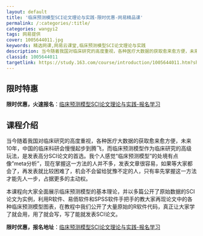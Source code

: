 ```yaml
---
layout: default
title: '临床预测模型SCI论文理论与实践-限时优惠-网易精品课'
permalink: /:categories/:title/
categories: wangyi2
tags: 网易提供
cover: 1005644011.jpg
keywords: 精选网课,网易云课堂,临床预测模型SCI论文理论与实践
description: 当今随着我国对临床研究的高度重视，各种医疗大数据的获取愈来愈方便，未来10年，中国的临床科研会慢慢起步到腾飞，而临床预测
classid: 1005644011
targetlink: https://study.163.com/course/introduction/1005644011.htm?share=1&shareId=1025206652&utm_campaign=share&utm_medium=iphoneShare&utm_source=&utm_u=1025206652
---
```


## 限时特惠

**限时优惠，火速报名**：[临床预测模型SCI论文理论与实践-报名学习](https://study.163.com/course/introduction/1005644011.htm?share=1&shareId=1025206652&utm_campaign=share&utm_medium=iphoneShare&utm_source=&utm_u=1025206652)

## 课程介绍

当今随着我国对临床研究的高度重视，各种医疗大数据的获取愈来愈方便，未来10年，中国的临床科研会慢慢起步到腾飞，而临床预测模型作为临床研究的高级玩法，是发表高分SCI论文的首选。我个人感觉“临床预测模型”的处境有点像”meta分析”，现在掌握这一方法的人并不多，发表文章很容易，如果等大家都会了，再发表就比较困难了，机会不会留给犹豫不定的人，只有率先掌握这一方法才能先人一步，占据更多的主动权。

本课程向大家全面展示临床预测模型的基本理论，并以多篇公开了原始数据的SCI论文为实例，利用R软件、易侕软件和SPSS软件手把手的教大家再现论文中的各种临床预测模型图表，在教程中我们公开了大量原始的R软件代码，真正让大家学了就会用，用了就会写，写了能就发表SCI论文。

**限时优惠，报名地址**：[临床预测模型SCI论文理论与实践-报名学习](https://study.163.com/course/introduction/1005644011.htm?share=1&shareId=1025206652&utm_campaign=share&utm_medium=iphoneShare&utm_source=&utm_u=1025206652)

